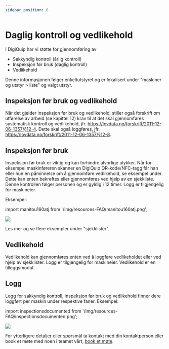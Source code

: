 ```yaml
---
sidebar_position: 6
---
```


# Daglig kontroll og vedlikehold

I DigiQuip har vi støtte for gjennomføring av

- Sakkyndig kontroll (årlig kontroll)
- Inspeksjon før bruk (daglig kontroll)
- Vedlikehold

Denne informasjonen følger enkeltutstyret og er lokalisert under "maskiner og utstyr > liste" og valgt utstyr.

## Inspeksjon før bruk og vedlikehold
Når det gjelder inspeksjon før bruk og vedlikehold, stiller også forskrift om utførelse av arbeid (se kapittel 12) krav til at det skal gjennomføres systematisk kontroll og vedlikehold, jfr. https://lovdata.no/forskrift/2011-12-06-1357/§12-4. Dette skal også loggføres, jfr. https://lovdata.no/forskrift/2011-12-06-1357/§12-8. 

## Inspeksjon før bruk
Inspeksjon før bruk er viktig og kan forhindre alvorlige ulykker. Når for eksempel maskinføreren skanner en DigiQuip QR-kode/NFC-tagg får han eller hun en påminnelse om å gjennomføre vedlikehold, se eksempel under. Dette kan enten bekreftes eller gjennomføres ved hjelp av en sjekkliste. Denne kontrollen følger personen og er gyldig i 12 timer. Logg er tilgjengelig for maskineier.

Eksempel:

import manitou160atj from '/img/resources-FAQ/manitou160atj.png';

<img src={manitou160atj} style={{width:250}} />

Les mer og se flere eksempler under "sjekklister".

## Vedlikehold
Vedlikehold kan gjennomføres enten ved å loggføre vedlikeholdet eller ved hjelp av sjekklister. Logg er tilgjengelig for maskineier. Vedlikehold er en tilleggsmodul.

## Logg

Logg for sakkyndig kontroll, inspeksjon før bruk og vedlikehold finner dere loggført per maskin under respektive faner. Eksempel:

import inspectionsdocumented from '/img/resources-FAQ/inspectionsdocumented.png';

<img src={inspectionsdocumented} style={{width:800}} />

For ytterligere detaljer eller spørsmål ta kontakt med din kontaktperson eller book et møte med noen i teamet vårt, [book et møte](https://digiquip.no/about).